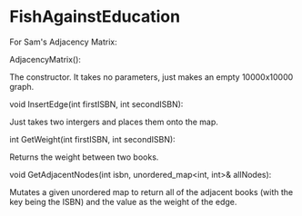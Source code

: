 # FishAgainstEducation


For Sam's Adjacency Matrix:


AdjacencyMatrix():

The constructor. It takes no parameters, just makes an empty 10000x10000 graph.


void InsertEdge(int firstISBN, int secondISBN):

Just takes two intergers and places them onto the map.


int GetWeight(int firstISBN, int secondISBN):

Returns the weight between two books.


void GetAdjacentNodes(int isbn, unordered_map<int, int>& allNodes):

Mutates a given unordered map to return all of the adjacent books (with the key being the ISBN) and the value as the weight of the edge.
